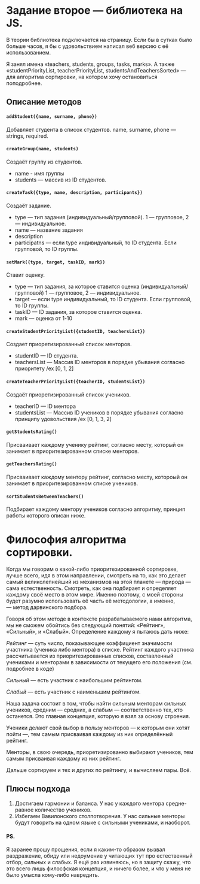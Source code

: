 # Задание второе — библиотека на JS.

В теории библиотека подключается на страницу. Если бы в сутках было больше часов, я бы с удовольствием написал веб версию с её использованием.

Я занял имена «teachers, students, groups, tasks, marks». А также «studentPriorityList, teacherPriorityList, studentsAndTeachersSorted» — для алгоритма сортировки, на котором хочу остановиться поподробнее.

## Описание методов

#### `addStudent({name, surname, phone})`

Добавляет студента в список студентов. 
name, surname, phone — strings, required.

#### `createGroup(name, students)`

Создаёт группу из студентов.
- name - имя группы
- students — массив из ID студентов.

#### `createTask({type, name, description, participants})`

Создаёт задание.
- type — тип задания (индивидуальный/групповой). 1 — групповое, 2 — индивидуальное.
- name — название задания
- description
- participatns — если type индивидуальный, то ID студента. Если групповой, то ID группы.

#### `setMark({type, target, taskID, mark})`

Ставит оценку.
- type — тип задания, за которое ставится оценка (индивидуальный/групповой) 1 — групповое, 2 — индивидуальное.
- target — если type индивидуальный, то ID студента. Если групповой, то ID группы.
- taskID — ID задания, за которое ставится оценка.
- mark — оценка от 1-10

#### `createStudentPriorityList({studentID, teachersList})`

Создает приоретизированный список менторов.
- studentID — ID студента.
- teachersList — Массив ID менторов в порядке убывания согласно приоритету /ex [0, 1, 2]

#### `createTeacherPriorityList({teacherID, studentsList})`

Создаёт приоретизированный список учеников.
- teacherID — ID ментора
- studentsList — Массив ID учеников в порядке убывания согласно принципу удовольствия /ex [0, 1, 3, 2]

#### `getStudentsRating()`

Присваивает каждому ученику рейтинг, согласно месту, который он занимает в приоритезированном списке менторов.

#### `getTeachersRating()`

Присваивает каждому ментору рейтинг, согласно месту, котороый он занимает в приоритезированном списке учеников.

#### `sortStudentsBetweenTeachers()`

Подбирает каждому ментору учеников согласно алгоритму, принцип работы которого описан ниже.

# Философия алгоритма сортировки.
Когда мы говорим о какой-либо приоритезированной сортировке, лучше всего, идя в этом направлении, смотреть на то, как это делает самый великолепнейший из механизмов на этой планете — природа — сама естественность. Смотреть, как она подбирает и определяет каждому своё место в этом мире. Именно поэтому, с моей стороны будет разумно использовать её часть её методологии, а именно, — метод дарвинского подбора. 

Говоря об этом методе в контексте разрабатываемого нами алгоритма, мы не сможем обойтись без следующий понятий: «Рейтинг», «Сильный», и «Слабый». Определение каждому я пытаюсь дать ниже:

*Рейтинг* — суть число, показывающее коэффициент значимости участника (ученика либо ментора) в списке. Рейтинг каждого участника рассчитывается из приоритезированных списков, составленный учениками и менторами в зависимости от текущего его положения (см. подробнее в коде)

*Сильный* — есть участник с наибольшим рейтингом.


*Слабый* — есть участник с наименьшим рейтингом.

Наша задача состоит в том, чтобы найти сильным менторам сильных учеников, средним — средних, а слабым — соответственно тех, кто останется. Это главная концепция, которую я взял за основу строения. 

Ученики делают свой выбор в пользу менторов — к которым они хотят пойти —, тем самым присваивая каждому из них определённый рейтинг.

Менторы, в свою очередь, приоретизированно выбирают учеников, тем самым присваивая каждому из них рейтинг.

Дальше сортируем и тех и других по рейтингу, и вычисляем пары. Всё.

## Плюсы подхода

1. Достигаем гармонии и баланса. У нас у каждого ментора средне-равное количество учеников.
2. Избегаем Вавилонского столпотворения. У нас сильные менторы будут говорить на одном языке с сильными учениками, и наоборот.


#### PS.

Я заранее прошу прощения, если я каким-то образом вызвал раздражение, обиду или недоумение у читающих тут про естественный отбор, сильных и слабых. Я ещё раз извиняюсь, но в защиту скажу, что это всего лишь филосфская концепция, и ничего более, и что у меня не было умысла кому-либо навредить. 
